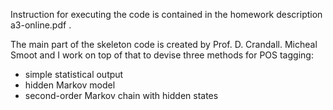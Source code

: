 Instruction for executing the code is contained in the homework description a3-online.pdf . 

The main part of the skeleton code is created by Prof. D. Crandall. Micheal Smoot and I work on top of that to devise three methods for POS tagging:
- simple statistical output
- hidden Markov model
- second-order Markov chain with hidden states
